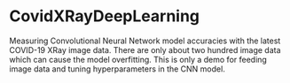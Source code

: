 # CovidXRayDeepLearning

Measuring Convolutional Neural Network model accuracies with the latest COVID-19 XRay image data.
There are only about two hundred image data which can cause the model overfitting.
This is only a demo for feeding image data and tuning hyperparameters in the CNN model.
